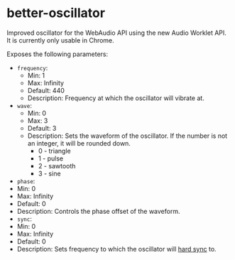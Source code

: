 # better-oscillator

Improved oscillator for the WebAudio API using the new Audio Worklet API. It is currently only usable in Chrome.

Exposes the following parameters:
* `frequency`:
  * Min: 1
  * Max: Infinity
  * Default: 440
  * Description: Frequency at which the oscillator will vibrate at.
* `wave`:
  * Min: 0
  * Max: 3
  * Default: 3
  * Description: Sets the waveform of the oscillator. If the number is not an integer, it will be rounded down.
    * 0 - triangle
    * 1 - pulse
    * 2 - sawtooth
    * 3 - sine
* `phase`:
 * Min: 0
 * Max: Infinity
 * Default: 0
 * Description: Controls the phase offset of the waveform.
* `sync`:
 * Min: 0
 * Max: Infinity
 * Default: 0
 * Description: Sets frequency to which the oscillator will [hard sync](https://en.wikipedia.org/wiki/Oscillator_sync#Hard_Sync) to.
